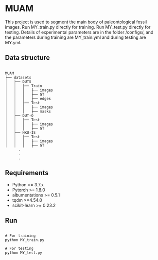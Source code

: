 # MUAM
This project is used to segment the main body of paleontological fossil images.
Run MY_train.py directly for training.
Run MY_test.py directly for testing.
Details of experimental parameters are in the folder /configs/, and the parameters during training are MY_train.yml and during testing are MY.yml.
## Data structure
<pre><code>
MUAM
├── datasets
│   ├── DUTS
│   │   ├── Train
│   │   │   ├── images
│   │   │   ├── GT
│   │   │   ├── edges
│   │   ├── Test
│   │   │   ├── images
│   │   │   ├── masks
│   ├── DUT-O
│   │   ├── Test
│   │   │   ├── images
│   │   │   ├── GT
│   ├── HKU-IS
│   │   ├── Test
│   │   │   ├── images
│   │   │   ├── GT
      .
      .
      .
</code></pre>
## Requirements
* Python >= 3.7.x
* Pytorch >= 1.8.0
* albumentations >= 0.5.1
* tqdm >=4.54.0
* scikit-learn >= 0.23.2

## Run
<pre><code>
# For training
python MY_train.py

# For testing
python MY_test.py
</code></pre>
